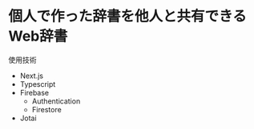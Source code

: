 # 個人で作った辞書を他人と共有できるWeb辞書

使用技術
- Next.js
- Typescript
- Firebase
  - Authentication
  - Firestore
- Jotai
